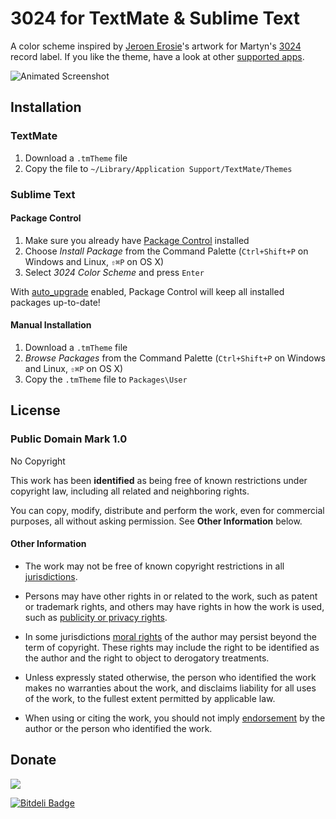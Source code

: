 # 3024 for TextMate & Sublime Text

A color scheme inspired by [Jeroen Erosie][1]'s artwork for Martyn's [3024][2] record label. If you like the theme, have a look at other [supported apps][3].

![Animated Screenshot][4]

## Installation

### TextMate

1. Download a `.tmTheme` file
2. Copy the file to `~/Library/Application Support/TextMate/Themes`

### Sublime Text

#### Package Control

1. Make sure you already have [Package Control][5] installed
2. Choose *Install Package* from the Command Palette (`Ctrl+Shift+P` on Windows and Linux, `⇧⌘P` on OS X)
3. Select *3024 Color Scheme* and press `Enter`

With [auto_upgrade][6] enabled, Package Control will keep all installed packages up-to-date!

#### Manual Installation

1. Download a `.tmTheme` file
2. *Browse Packages* from the Command Palette (`Ctrl+Shift+P` on Windows and Linux, `⇧⌘P` on OS X)
3. Copy the `.tmTheme` file to `Packages\User`

## License

### Public Domain Mark 1.0
No Copyright

This work has been **identified** as being free of known restrictions under copyright law, including all related and neighboring rights.

You can copy, modify, distribute and perform the work, even for commercial purposes, all without asking permission. See **Other Information** below.

#### Other Information
* The work may not be free of known copyright restrictions in all [jurisdictions](http://creativecommons.org/publicdomain/mark/1.0/).

* Persons may have other rights in or related to the work, such as patent or trademark rights, and others may have rights in how the work is used, such as [publicity or privacy rights](http://wiki.creativecommons.org/Frequently_Asked_Questions#When_are_publicity_rights_relevant.3F).

* In some jurisdictions [moral rights](http://creativecommons.org/publicdomain/mark/1.0/) of the author may persist beyond the term of copyright. These rights may include the right to be identified as the author and the right to object to derogatory treatments.

* Unless expressly stated otherwise, the person who identified the work makes no warranties about the work, and disclaims liability for all uses of the work, to the fullest extent permitted by applicable law.

* When using or citing the work, you should not imply [endorsement](http://creativecommons.org/publicdomain/mark/1.0/) by the author or the person who identified the work.

## Donate

[<img src="https://raw.github.com/balupton/flattr-buttons/master/badge-89x18.gif" />][7]

[1]: http://www.erosie.net/
[2]: http://www.3024world.com/
[3]: https://github.com/0x3024
[4]: https://raw.github.com/idleberg/3024.tmTheme/master/preview/screenshot.gif
[5]: http://wbond.net/sublime_packages/package_control/
[6]: http://wbond.net/sublime_packages/package_control/settings/
[7]: https://flattr.com/submit/auto?user_id=idleberg&url=https://github.com/idleberg/3024/&title=3024%20Color%20Scheme&description=A%20color%20scheme%20inspired%20by%20[Jeroen%20Erosie%27s%20artwork%20for%20the%203024%20record%20label&language=en_GB&tags=3024,erosie,color%20scheme,theme,syntax%20highlight,style-sheets&hidden=0&category=software

[![Bitdeli Badge](https://d2weczhvl823v0.cloudfront.net/idleberg/3024.tmtheme/trend.png)](https://bitdeli.com/free "Bitdeli Badge")

